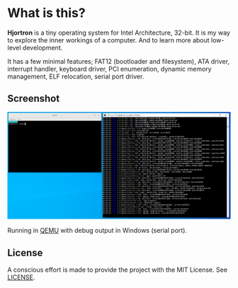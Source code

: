 # What is this?

**Hjortron** is a tiny operating system for Intel Architecture, 32-bit. It is my way to explore the inner workings of a computer. And to learn more about low-level development.

It has a few minimal features; FAT12 (bootloader and filesystem), ATA driver, interrupt handler, keyboard driver, PCI enumeration, dynamic memory management, ELF relocation, serial port driver.

## Screenshot

![images/output.png](images/output.png)

Running in [QEMU](https://www.qemu.org/) with debug output in Windows (serial port).

## License

A conscious effort is made to provide the project with the MIT License. See [LICENSE](LICENSE).